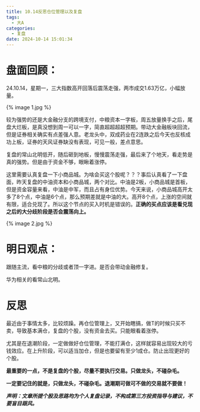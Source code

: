 ```yaml
---
title: 10.14反思仓位管理以及复盘
tags:
  - 大A
categories:
  - 复盘
date: 2024-10-14 15:01:34
---
```




# 盘面回顾：

24.10.14，星期一，三大指数高开回落后震荡走强，两市成交1.63万亿，小幅放量。

{% image 1.jpg %}

较为强势的还是大金融分支的跨境支付，中粮资本一字板，周五放量换手之后，尾盘大烂板，是真没想到周一可以一字，简直超超超超预期。带动大金融板块回流，但是证券相关确实有点差强人意。老龙头中，双成药业在2连跌之后今天也反核成功上板，证券的天风证券缺没有表现，可见一般，差点意思。

复盘的常山北明低开，随后砸到地板，慢慢震荡走强，最后来了个地天，看走势是真的强势。但是由于资金不够，眼瞅着涨停。

这里需要认真复盘一下小商品城。为啥会买这个股呢？？？事后认真看了一下盘面，昨天复盘的中油资本和小商品城，两个对比。中油是2板，小商品城是首板，但是资金容量来看，中油是中军，而且占有身位优势。今天来说，小商品城高开太多了8个点，中油是6个点，那么预期差就是中油的大。高开8个点，上涨的空间就有限，适合兑现了。所以这个节点的买入时机是错误的。**正确的买点应该是看兑现之后的大分歧阶段是否会震荡向上。**





{% image 2.jpg %}



# 明日观点：

跟随主流，看中粮的分歧或者顶一字进。是否会带动金融修复。

华为相关的看常山北明。



# 反思

最近由于事情太多，比较烦躁。再仓位管理上，又开始瞎搞，做T的时候只买不卖，导致基本满仓，复盘的个股，没有资金去买。只能眼看着涨停。

尤其是在退潮阶段，一定做做好仓位管理，不能打满仓，这样就容易出现较大的亏钱效应。在上升阶段，可以适当加仓，但是也要留有至少1成仓。防止出现更好的个股。

**最重要的一点，不是复盘的个股，尽量不要执行交易。只做龙头，不碰杂毛。**

**一定要记住的就是，只做龙头，不碰杂毛。退潮期可做可不做的交易就不要做！**



***声明：文章所提个股及思路均为个人复盘记录，不构成第三方投资指导与建议，不要盲目跟风。***
